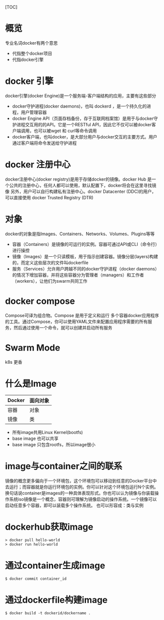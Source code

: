 [TOC]

# 概览
专业名词docker有两个意思
+ 代指整个docker项目
+ 代指docker引擎

# docker 引擎
docker引擎(docker Engine)是一个服务端-客户端结构的应用，主要有这些部分
+ docker守护进程(docker daemons)，也叫 dockerd ，是一个持久化的进程，用户管理容器
+ docker Engine API（页面存档备份，存于互联网档案馆）是用于与docker守护进程交互用的的API。它是一个RESTful API，因此它不仅可以被docker客户端调用，也可以被wget 和 curl等命令调用
+ docker客户端，也叫docker，是大部分用户与docker交互的主要方式。用户通过客户端将命令发送给守护进程

# docker 注册中心
docker注册中心(docker registry)是用于存储docker的镜像。docker Hub 是一个公共的注册中心，任何人都可以使用，默认配置下，docker将会在这里寻找镜像
另外，用户可以自行构建私有注册中心。docker Datacenter (DDC)的用户，可以直接使用 docker Trusted Registry (DTR)

# 对象
docker的对象是指Images、Containers、Networks、Volumes、Plugins等等
+ 容器（Containers）是镜像的可运行的实例。容器可通过API或CLI（命令行）进行操控
+ 镜像（Images）是一个只读模板，用于指示创建容器。镜像分层(layers)构建的，而定义这些层次的文件叫dockerfile
+ 服务（Services）允许用户跨越不同的docker守护进程（docker daemons）的情况下增加容器，并将这些容器分为管理者（managers）和工作者（workers），让他们为swarm共同工作

# docker compose
Compose可译为组合物。Compose 是用于定义和运行 多个容器docker应用程序 的工具。通过Compose，你可以使用YAML文件来配置应用程序需要的所有服务，然后通过使用一个命令，就可以创建并启动所有服务

# Swarm Mode
k8s 更香

# 什么是Image
Docker | 面向对象
-------|-----
容器 | 对象
镜像 | 类

+ 所有image共用Linux Kernel(bootfs)
+ base image 也可以共享
+ base image 只包含rootfs，所以image很小

# image与container之间的联系
镜像的概念更多偏向于一个环境包，这个环境包可以移动到任意的Docker平台中去运行；而容器就是你运行环境包的实例。你可以针对这个环境包运行N个实例。换句话说container是images的一种具体表现形式。你也可以认为镜像与你装载操作系统iso镜像是一个概念，容器则可理解为镜像启动的操作系统。一个镜像可以启动任意多个容器，即可以装载多个操作系统。
也可以形容成：类与实例

# dockerhub获取image
```shell
> docker pull hello-world
> docker run hello-world
```

# 通过container生成image
```
$ docker commit container_id
```

# 通过dockerfile构建image
```
$ docker build -t dockerid/dockername .
```
